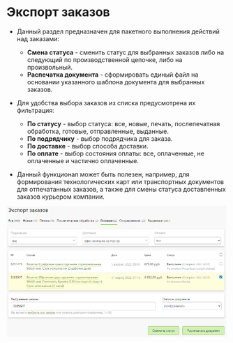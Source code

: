 # Экспорт заказов
* Данный раздел предназначен для пакетного выполнения действий над заказами:
    + __Смена статуса__ - сменить статус для выбранных заказов либо на следующий по производственной цепочке, либо на произвольный.
    + __Распечатка документа__ - сформировать единый файл на основании указанного шаблона документа для выбранных заказов.

* Для удобства выбора заказов из списка предусмотрена их фильтрация:
    + __По статусу__ - выбор статуса: все, новые, печать, послепечатная обработка, готовые, отправленные, выданные.
    + __По подрядчику__ - выбор подрядчика для заказа.
    + __По доставке__ - выбор способа доставки.
    + __По оплате__ - выбор состояния оплаты: все, оплаченные, не оплаченные и частично оплаченные.

* Данный функционал может быть полезен, например, для формирования технологических карт или транспортных документов для отпечатанных заказов, а также для смены статуса доставленных заказов курьером компании.

![](../_media/order/export.png)
